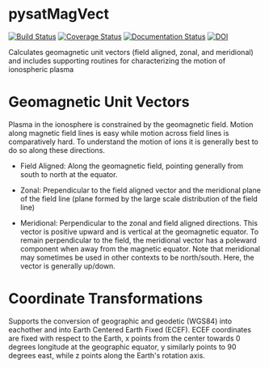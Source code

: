# pysatMagVect
[![Build Status](https://travis-ci.org/rstoneback/pysatMagVect.svg?branch=master)](https://travis-ci.org/rstoneback/pysatMagVect)
[![Coverage Status](https://coveralls.io/repos/github/rstoneback/pysatMagVect/badge.svg?branch=master)](https://coveralls.io/github/rstoneback/pysatMagVect?branch=master)
[![Documentation Status](//readthedocs.org/projects/pysatmagvect/badge/?version=latest)](https://pysatmagvect.readthedocs.io/en/latest/?badge=latest)
[![DOI](https://zenodo.org/badge/51764432.svg)](https://zenodo.org/badge/latestdoi/51764432)

Calculates geomagnetic unit vectors (field aligned, zonal, and meridional) and includes supporting routines for characterizing the motion of ionospheric plasma

# Geomagnetic Unit Vectors
Plasma in the ionosphere is constrained by the geomagnetic field. Motion along magnetic field lines is easy while motion across field lines is comparatively hard. To understand the motion of ions it is generally best to do so along these directions.

 - Field Aligned: Along the geomagnetic field, pointing generally from south to north at the equator.

 - Zonal: Prependicular to the field aligned vector and the meridional plane of the field line (plane formed by the large scale distribution of the field line)

 - Meridional: Perpendicular to the zonal and field aligned directions. This vector is positive upward and is vertical at the geomagnetic equator. To remain perpendicular to the field, the meridional vector has a poleward component when away from the magnetic equator. Note that meridional may sometimes be used in other contexts to be north/south. Here, the vector is generally up/down.
 
 # Coordinate Transformations
 Supports the conversion of geographic and geodetic (WGS84) into eachother and into Earth Centered Earth Fixed (ECEF). ECEF coordinates are fixed with respect to the Earth, x points from the center towards 0 degrees longitude at the geographic equator, y similarly points to 90 degrees east, while z points along the Earth's rotation axis.
